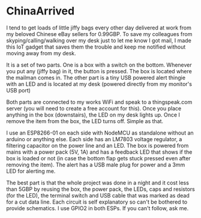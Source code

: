 # ChinaArrived
I tend to get loads of little jiffy bags every other day delivered at work from my beloved Chinese eBay sellers for 0.99GBP. To save my colleagues from skyping/calling/walking over my desk just to let me know I got mail, I made this IoT gadget that saves them the trouble and keep me notified without moving away from my desk.

It is a set of two parts. One is a box with a switch on the bottom. Whenever you put any (jiffy bag) in it, the button is pressed. The box is located where the mailman comes in.
The other part is a tiny USB powered alert thingie with an LED and is located at my desk (powered directly from my monitor's USB port)

Both parts are connected to my works WiFi and speak to a thingspeak.com server (you will need to create a free account for this). Once you place anything in the box (downstairs), the LED on my desk lights up. Once I remove the item from the box, the LED turns off. Simple as that.

I use an ESP8266-01 on each side with NodeMCU as standalone without an arduino or anything else. Each side has an LM7803 voltage regulator, a filtering capacitor on the power line and an LED. The box is powered from mains with a power pack (5V, 1A) and has a feedback LED that shows if the box is loaded or not (in case the bottom flap gets stuck pressed even after removing the item). The alert has a USB male plug for power and a 3mm LED for alerting me.

The best part is that the whole project was done in a night and it cost less than 5GBP by reusing the box, the power pack, the LEDs, caps and resistors (for the LED), the terminal switch and USB cable that was marked as dead for a cut data line.
Each circuit is self explanatory so can't be bothered to provide schematics. I use GPIO2 in both ESPs. If you can't follow, ask me.
